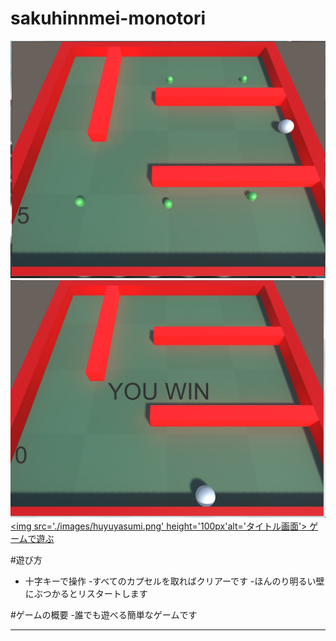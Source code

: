 # sakuhinnmei-monotori

![タイトル画面](images/huyuyasumi.png)
![ゲーム画面](images/huyuyasumi2.png)
<a href="./Monotori/" target="_blank">
<img src='./images/huyuyasumi.png'
height='100px'alt='タイトル画面'>
ゲームで遊ぶ
</a>

#遊び方
- 十字キーで操作
-すべてのカプセルを取ればクリアーです
-ほんのり明るい壁にぶつかるとリスタートします

#ゲームの概要
-誰でも遊べる簡単なゲームです



---
